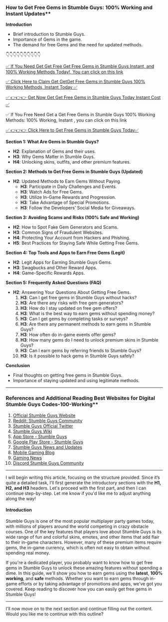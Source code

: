 ###  How to Get Free Gems in Stumble Guys: 100% Working and Instant Updates**

**Introduction**
- Brief introduction to Stumble Guys.
- Importance of Gems in the game.
- The demand for free Gems and the need for updated methods.


👇👇👇👇👇👇👇👇👇👇

[✅ If You Need Get Get Free Get Free Gems in Stumble Guys Instant, and 100% Working Methods  Today!, You can click on this link](https://dmfarid.com/stumbleguys/)

[✅ Click Here to Claim Get  GetGet Free Gems in Stumble Guys 100% Working Methods, Instant Today ✅](https://dmfarid.com/stumbleguys/)

[✅ 👉👉👉 Get Now  Get Get Free Gems in Stumble Guys Today  Instant Cost ✅](https://dmfarid.com/stumbleguys/)

✅ If You Free Need Get a  Get Free Gems in Stumble Guys 100% Working Methods: 100% Working, Instant , you can click on this link

[✅ 👉👉👉 Click Here to Get Free Gems in Stumble Guys Today✅](https://dmfarid.com/stumbleguys/)


**Section 1: What Are Gems in Stumble Guys?**
- **H2**: Explanation of Gems and their uses.
- **H3**: Why Gems Matter in Stumble Guys.
- **H4**: Unlocking skins, outfits, and other premium features.

**Section 2: Methods to Get Free Gems in Stumble Guys (Updated)**
- **H2**: Updated Methods to Earn Gems Without Paying.
    - **H3**: Participate in Daily Challenges and Events.
    - **H3**: Watch Ads for Free Gems.
    - **H3**: Utilize In-Game Rewards and Progression.
    - **H3**: Take Advantage of Special Promotions.
    - **H3**: Follow the Developers’ Social Media for Giveaways.

**Section 3: Avoiding Scams and Risks (100% Safe and Working)**
- **H2**: How to Spot Fake Gem Generators and Scams.
- **H3**: Common Signs of Fraudulent Websites.
- **H4**: Protecting Your Account from Hackers and Phishing.
- **H5**: Best Practices for Staying Safe While Getting Free Gems.

**Section 4: Top Tools and Apps to Earn Free Gems (Legit)**
- **H2**: Legit Apps for Earning Stumble Guys Gems.
- **H3**: Swagbucks and Other Reward Apps.
- **H4**: Game-Specific Rewards Apps.

**Section 5: Frequently Asked Questions (FAQ)**
- **H2**: Answering Your Questions About Getting Free Gems.
  1. **H3**: Can I get free gems in Stumble Guys without hacks?
  2. **H3**: Are there any risks with free gem generators?
  3. **H3**: How do I stay updated on free gem offers?
  4. **H3**: What is the best way to earn gems without spending money?
  5. **H3**: Can I get gems by completing tasks or surveys?
  6. **H3**: Are there any permanent methods to earn gems in Stumble Guys?
  7. **H3**: How often do in-game events offer gems?
  8. **H3**: How many gems do I need to unlock premium skins in Stumble Guys?
  9. **H3**: Can I earn gems by referring friends to Stumble Guys?
  10. **H3**: Is it possible to hack gems in Stumble Guys safely?

**Conclusion**
- Final thoughts on getting free gems in Stumble Guys.
- Importance of staying updated and using legitimate methods.

---


### References and Additional Reading Best Websites for Digital  Stumble Guys Codes-100-Working**

1. [Official Stumble Guys Website](https://dmfarid.com/stumbleguys/)
2. [Reddit: Stumble Guys Community](https://dmfarid.com/stumbleguys/)
3. [Stumble Guys Official Twitter](https://dmfarid.com/stumbleguys/)
4. [Stumble Guys Wiki](https://dmfarid.com/stumbleguys/)
5. [App Store - Stumble Guys](https://dmfarid.com/stumbleguys/)
6. [Google Play Store - Stumble Guys](https://dmfarid.com/stumbleguys/)
7. [Stumble Guys News and Updates](https://dmfarid.com/stumbleguys/)
8. [Mobile Gaming Blog](https://dmfarid.com/stumbleguys/)
9. [Gaming News](https://www.gamesradar.com)
10. [Discord Stumble Guys Community](https://dmfarid.com/stumbleguys/)

---

I will begin writing this article, focusing on the structure provided. Since it’s quite a detailed task, I’ll first generate the introductory sections with the **H1, H2, and H3** headers. Let's proceed with the first part, and then I can continue step-by-step. Let me know if you'd like me to adjust anything along the way!

#### **Introduction**

Stumble Guys is one of the most popular multiplayer party games today, with millions of players around the world competing in crazy obstacle courses. One of the key features that players love about Stumble Guys is its wide range of fun and colorful skins, emotes, and other items that add flair to their in-game characters. However, many of these premium items require gems, the in-game currency, which is often not easy to obtain without spending real money.

If you're a dedicated player, you probably want to know how to get free gems in Stumble Guys to unlock these amazing features without spending a dime. In this guide, we'll show you how to earn gems using the **latest**, **100% working**, and **safe** methods. Whether you want to earn gems through in-game efforts or by taking advantage of promotions and apps, we’ve got you covered. Keep reading to discover how you can easily get free gems in Stumble Guys!

---

I'll now move on to the next section and continue filling out the content. Would you like me to continue with this outline?
